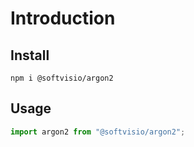 # Introduction

## Install

```shell
npm i @softvisio/argon2
```

## Usage

```javascript
import argon2 from "@softvisio/argon2";
```
